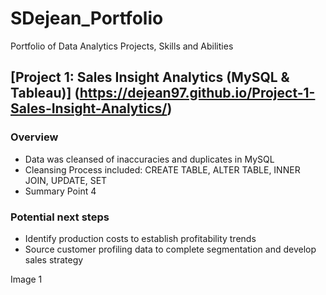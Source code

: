 # SDejean_Portfolio
Portfolio of Data Analytics Projects, Skills and Abilities 

## [Project 1: Sales Insight Analytics (MySQL & Tableau)] (https://dejean97.github.io/Project-1-Sales-Insight-Analytics/)

### Overview

- Data was cleansed of inaccuracies and duplicates in MySQL
- Cleansing Process included: CREATE TABLE, ALTER TABLE, INNER JOIN, UPDATE, SET
- Summary Point 4


### Potential next steps
- Identify production costs to establish profitability trends 
- Source customer profiling data to complete segmentation and develop sales strategy

Image 1


